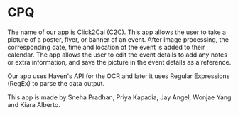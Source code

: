 # CPQ

The name of our app is Click2Cal (C2C).
This app allows the user to take a picture of a poster, flyer, or banner of an event. After image processing, the corresponding date, time and location of the event is added to their calendar. The app allows the user to edit the event details to add any notes or extra information, and save the picture in the event details as a reference.

Our app uses Haven's API for the OCR and later it uses Regular Expressions (RegEx) to parse the data output.

This app is made by Sneha Pradhan, Priya Kapadia, Jay Angel, Wonjae Yang and Kiara Alberto.